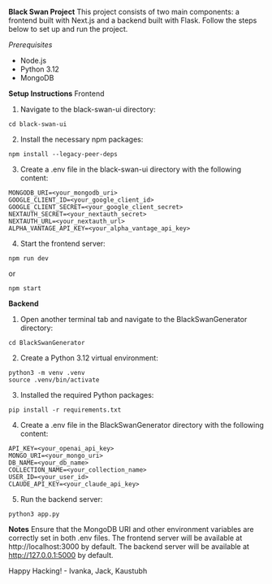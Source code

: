 **Black Swan Project**
This project consists of two main components: a frontend built with Next.js and a backend built with Flask. Follow the steps below to set up and run the project.

*Prerequisites*
- Node.js
- Python 3.12
- MongoDB

**Setup Instructions**
Frontend

1. Navigate to the black-swan-ui directory:
```
cd black-swan-ui
```
2. Install the necessary npm packages:
```
npm install --legacy-peer-deps
```
3. Create a .env file in the black-swan-ui directory with the following content:
```
MONGODB_URI=<your_mongodb_uri>
GOOGLE_CLIENT_ID=<your_google_client_id>
GOOGLE_CLIENT_SECRET=<your_google_client_secret>
NEXTAUTH_SECRET=<your_nextauth_secret>
NEXTAUTH_URL=<your_nextauth_url>
ALPHA_VANTAGE_API_KEY=<your_alpha_vantage_api_key>
```

4. Start the frontend server:
```
npm run dev
```
or 
```
npm start
```
**Backend**

1. Open another terminal tab and navigate to the BlackSwanGenerator directory:
```
cd BlackSwanGenerator
```

2. Create a Python 3.12 virtual environment:
```
python3 -m venv .venv
source .venv/bin/activate
```

3. Installed the required Python packages:
```
pip install -r requirements.txt
```
4. Create a .env file in the BlackSwanGenerator directory with the following content:

```
API_KEY=<your_openai_api_key>
MONGO_URI=<your_mongo_uri>
DB_NAME=<your_db_name>
COLLECTION_NAME=<your_collection_name>
USER_ID=<your_user_id>
CLAUDE_API_KEY=<your_claude_api_key>
```

5. Run the backend server:
```
python3 app.py
```

**Notes**
Ensure that the MongoDB URI and other environment variables are correctly set in both .env files.
The frontend server will be available at http://localhost:3000 by default.
The backend server will be available at http://127.0.0.1:5000 by default.

Happy Hacking! - Ivanka, Jack, Kaustubh
